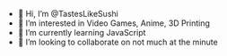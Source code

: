 - 👋 Hi, I’m @TastesLikeSushi
- 👀 I’m interested in Video Games, Anime, 3D Printing 
- 🌱 I’m currently learning JavaScript
- 💞️ I’m looking to collaborate on not much at the minute

<!---
TastesLikeSushi/TastesLikeSushi is a ✨ special ✨ repository because its `README.md` (this file) appears on your GitHub profile.
You can click the Preview link to take a look at your changes.
--->
